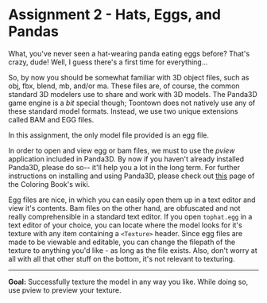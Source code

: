 # Assignment 2 - Hats, Eggs, and Pandas

What, you've never seen a hat-wearing panda eating eggs before? That's crazy, dude! Well, I guess there's a first time for everything...

So, by now you should be somewhat familiar with 3D object files, such as obj, fbx, blend, mb, and/or ma. These files are, of course, the common standard
3D modelers use to share and work with 3D models. The Panda3D game engine is a *bit* special though; Toontown does not natively use any of these standard model formats. Instead, we use two unique extensions called BAM and EGG files.

In this assignment, the only model file provided is an egg file.

In order to open and view egg or bam files, we must to use the *pview* application included in Panda3D. By now if you haven't already installed Panda3D, please do so-- it'll help you a lot in the long term. For further instructions on installing and using Panda3D, please check out [this](https://github.com/loonaticx/ColoringBook/wiki/Panda3D-Basics) page of the Coloring Book's wiki.

Egg files are nice, in which you can easily open them up in a text editor and view it's contents. Bam files on the other hand, are obfuscated and not really comprehensible in a standard text editor. If you open ``tophat.egg`` in a text editor of your choice, you can locate where the model looks for it's texture with any item containing a ``<Texture>`` header. Since egg files are made to be viewable and editable, you can change the filepath of the texture to anything you'd like - as long as the file exists. Also, don't worry at all with all that other stuff on the bottom, it's not relevant to texturing.

---

**Goal:** Successfully texture the model in any way you like. While doing so, use pview to preview your texture.